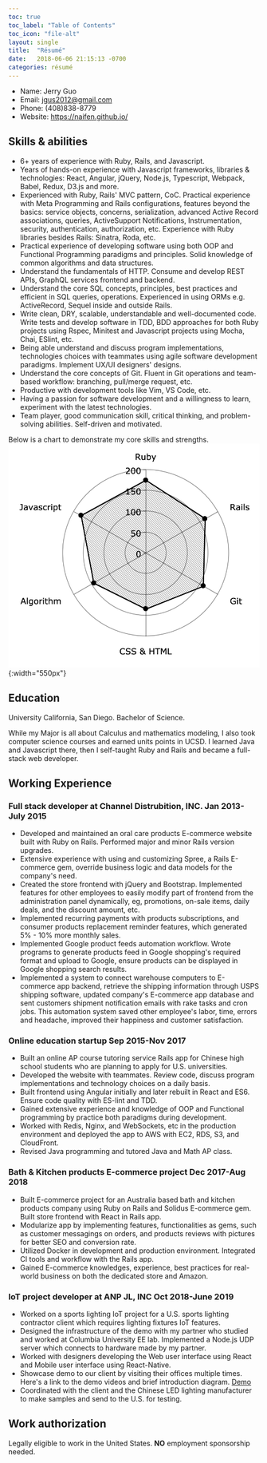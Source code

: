```yaml
---
toc: true
toc_label: "Table of Contents"
toc_icon: "file-alt"
layout: single
title:  "Résumé"
date:   2018-06-06 21:15:13 -0700
categories: résumé
---
```

* Name:    Jerry Guo
* Email:   jgus2012@gmail.com
* Phone:   (408)838-8779
* Website: https://naifen.github.io/

## Skills & abilities

* 6+ years of experience with Ruby, Rails, and Javascript.
* Years of hands-on experience with Javascript frameworks, libraries &
technologies: React, Angular, jQuery, Node.js, Typescript, Webpack, Babel,
Redux, D3.js and more.
* Experienced with Ruby, Rails' MVC pattern, CoC. Practical experience with
Meta Programming and Rails configurations, features beyond the basics:
service objects, concerns, serialization, advanced Active Record associations,
queries, ActiveSupport Notifications, Instrumentation, security,
authentication, authorization, etc. Experience with Ruby libraries
besides Rails: Sinatra, Roda, etc.
* Practical experience of developing software using both OOP and
Functional Programming paradigms and principles. Solid knowledge of
common algorithms and data structures.
* Understand the fundamentals of HTTP. Consume and develop
REST APIs, GraphQL services frontend and backend.
* Understand the core SQL concepts, principles, best practices and efficient
in SQL queries, operations. Experienced in using ORMs e.g. ActiveRecord,
Sequel inside and outside Rails.
* Write clean, DRY, scalable, understandable and well-documented code.
Write tests and develop software in TDD, BDD approaches for both Ruby
projects using Rspec, Minitest and Javascript projects using Mocha, Chai,
ESlint, etc.
* Being able understand and discuss program implementations, technologies
choices with teammates using agile software development paradigms.
Implement UX/UI designers' designs.
* Understand the core concepts of Git. Fluent in Git operations and
team-based workflow: branching, pull/merge request, etc.
* Productive with development tools like Vim, VS Code, etc.
* Having a passion for software development and a willingness to learn,
experiment with the latest technologies.
* Team player, good communication skill, critical thinking, and problem-solving
abilities. Self-driven and motivated.

Below is a chart to demonstrate my core skills and strengths.
![skills-strength](/assets/images/skills-strength.png){:width="550px"}

## Education

University California, San Diego. Bachelor of Science.

While my Major is all about Calculus and mathematics modeling, I also took
computer science courses and earned units points in UCSD.
I learned Java and Javascript there, then I self-taught Ruby and Rails
and became a full-stack web developer.

## Working Experience

### Full stack developer at Channel Distrubition, INC. Jan 2013- July 2015
* Developed and maintained an oral care products E-commerce website
built with Ruby on Rails. Performed major and minor Rails version upgrades.
* Extensive experience with using and customizing Spree, a Rails E-commerce
gem, override business logic and data models for the company's need.
* Created the store frontend with jQuery and Bootstrap. Implemented features
for other employees to easily modify part of frontend from the
administration panel dynamically, eg, promotions, on-sale items, daily deals,
and the discount amount, etc.
* Implemented recurring payments with products subscriptions, and
consumer products replacement reminder features, which generated
5% - 10% more monthly sales.
* Implemented Google product feeds automation workflow. Wrote programs to
generate products feed in Google shopping's required format and upload to
Google, ensure products can be displayed in Google shopping search results.
* Implemented a system to connect warehouse computers to E-commerce app backend,
retrieve the shipping information through USPS shipping software, updated
company's E-commerce app database and sent customers shipment notification
emails with rake tasks and cron jobs. This automation system saved other
employee's labor, time, errors and headache, improved their happiness and
customer satisfaction.

### Online education startup Sep 2015-Nov 2017
* Built an online AP course tutoring service Rails app for Chinese high
school students who are planning to apply for U.S. universities.
* Developed the website with teammates. Review code,
discuss program implementations and technology choices on a daily basis.
* Built frontend using Angular initially and later rebuilt in React and ES6.
Ensure code quality with ES-lint and TDD.
* Gained extensive experience and knowledge of OOP and Functional programming
by practice both paradigms during development.
* Worked with Redis, Nginx, and WebSockets, etc in the production environment
and deployed the app to AWS with EC2, RDS, S3, and CloudFront.
* Revised Java programming and tutored Java and Math AP class.

### Bath & Kitchen products E-commerce project Dec 2017-Aug 2018
* Built E-commerce project for an Australia based bath and kitchen
products company using Ruby on Rails and Solidus E-commerce gem. Built
store frontend with React in Rails app.
* Modularize app by implementing features, functionalities as gems, such as
customer messagings on orders, and products reviews with pictures
for better SEO and conversion rate.
* Utilized Docker in development and production environment. Integrated
CI tools and workflow with the Rails app.
* Gained E-commerce knowledges, experience, best practices for real-world
business on both the dedicated store and Amazon.

### IoT project developer at ANP JL, INC Oct 2018-June 2019
* Worked on a sports lighting IoT project for a U.S. sports lighting
contractor client which requires lighting fixtures IoT features.
* Designed the infrastructure of the demo with my partner who studied and
worked at Columbia University EE lab. Implemented a Node.js UDP server
which connects to hardware made by my partner.
* Worked with designers developing the Web user interface using React
and Mobile user interface using React-Native.
* Showcase demo to our client by visiting their offices multiple times.
Here's a link to the demo videos and brief introduction diagram.
[Demo][demo-url]
* Coordinated with the client and the Chinese LED lighting manufacturer to
make samples and send to the U.S. for testing.

## Work authorization
Legally eligible to work in the United States. **NO** employment sponsorship needed.

[demo-url]: https://drive.google.com/drive/folders/1oV5e-RjhLeNPI4gRewH02vcymwyfLl8z
